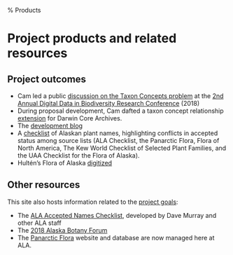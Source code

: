% Products

# Project products and related resources

## Project outcomes

 * Cam led a public [discussion on the Taxon Concepts problem](https://www.idigbio.org/wiki/index.php/Taxon_concept_discussion) at the [2nd Annual Digital Data in Biodiversity Research Conference](https://www.idigbio.org/content/second-annual-digital-data-biodiversity-research-conference-emerging-innovations) (2018)
 * During proposal development, Cam dafted a taxon concept relationship [extension](http://rs.gbif.org/sandbox/extension/tcrel.xml) for Darwin Core Archives.
 * The [development blog](blog.html)
 * A [checklist](../files/FoA_names_list_2020-01-18.pdf) of Alaskan
   plant names, highlighting conflicts in accepted status among source
   lists (ALA Checklist, the Panarctic Flora, Flora of North America,
   The Kew World Checklist of Selected Plant Families, and the UAA
   Checklist for the Flora of Alaska).
 * Hultén’s Flora of Alaska [digitized](../hulten/)

## Other resources

This site also hosts information related to the [project goals](project.html):

 * The [ALA Accepted Names Checklist](ALA_checklist.html), developed
   by Dave Murray and other ALA staff
 * The [2018 Alaska Botany Forum](akbf2018.html)
 * The [Panarctic Flora](http://panarcticflora.org/) website and
   database are now managed here at ALA.
